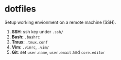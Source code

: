 # dotfiles

Setup working envionment on a remote machine (SSH).

1. **SSH**: ssh key under `.ssh/`
2. **Bash**: `.bashrc`
3. **Tmux**: `.tmux.conf`
4. **Vim**: `.vimrc`, `.vim/`
5. **Git**: set `user.name`, `user.email` and `core.editor`
